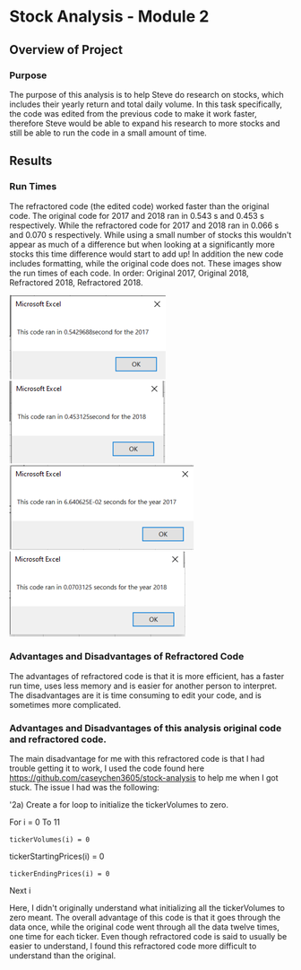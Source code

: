 # Stock Analysis - Module 2

## Overview of Project

### Purpose
The purpose of this analysis is to help Steve do research on stocks, which includes their yearly return and total daily volume. In this task specifically, the code was edited from the previous code to make it work faster, therefore Steve would be able to expand his research to more stocks and still be able to run the code in a small amount of time. 

## Results

### Run Times
The refractored code (the edited code) worked faster than the original code. The original code for 2017 and 2018 ran in 0.543 s and 0.453 s respectively. While the refractored code for 2017 and 2018 ran in 0.066 s and 0.070 s respectively. While using a small number of stocks this wouldn't appear as much of a difference but when looking at a significantly more stocks this time difference would start to add up! In addition the new code includes formatting, while the original code does not. These images show the run times of each code. In order: Original  2017, Original 2018, Refractored 2018, Refractored 2018. 

![VBA_Challenge_2017.original](VBA_Challenge_2017_original.PNG) ![VBA_Challenge_2018original](VBA_Challenge_2018_original.PNG) ![VBA_Challenge_2017](VBA_Challenge_2017.PNG) ![VBA_Challenge_2018](VBA_Challenge_2018.PNG) 

### Advantages and Disadvantages of Refractored Code
The advantages of refractored code is that it is more efficient, has a faster run time, uses less memory and is easier for another person to interpret. The disadvantages are it is time consuming to edit your code, and is sometimes more complicated.

### Advantages and Disadvantages of this analysis original code and refractored code.
The main disadvantage for me with this refractored code is that I had trouble getting it to work, I used the code found here https://github.com/caseychen3605/stock-analysis to help me when I got stuck. The issue I had was the following:

'2a) Create a for loop to initialize the tickerVolumes to zero.

For i = 0 To 11
    
    tickerVolumes(i) = 0
   
   tickerStartingPrices(i) = 0
    
    tickerEndingPrices(i) = 0

Next i

Here, I didn't originally understand what initializing all the tickerVolumes to zero meant. The overall advantage of this code is that it goes through the data once, while the original code went through all the data twelve times, one time for each ticker. Even though refractored code is said to usually be easier to understand, I found this refractored code more difficult to understand than the original.
